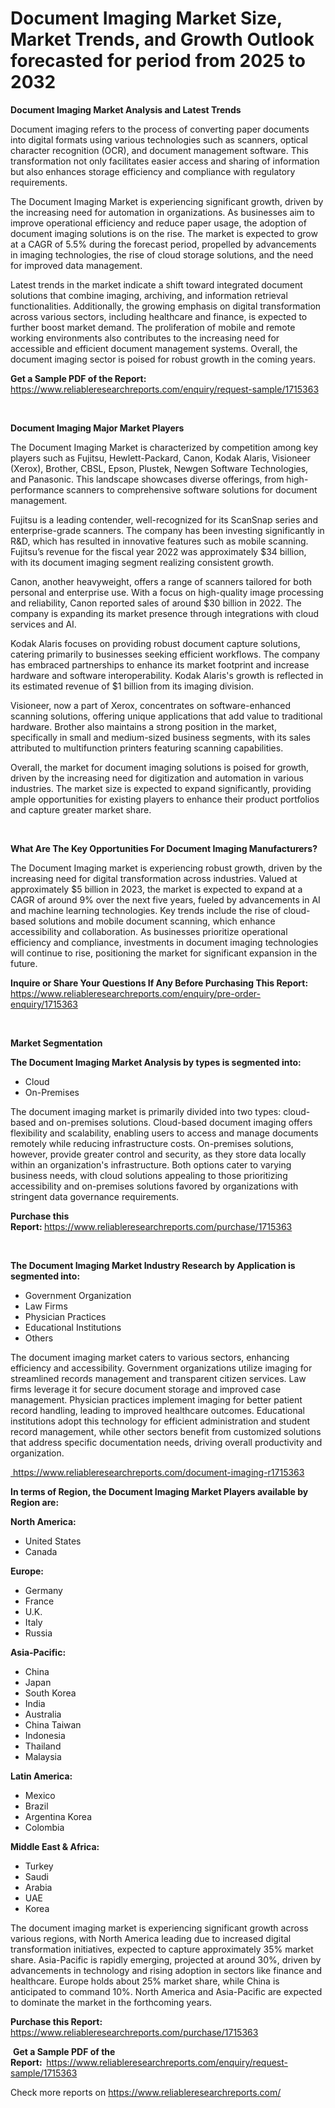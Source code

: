 <p><h1>Document Imaging Market Size, Market Trends, and Growth Outlook forecasted for period from 2025 to 2032</h1></p><p><strong>Document Imaging Market Analysis and Latest Trends</strong></p>
<p><p>Document imaging refers to the process of converting paper documents into digital formats using various technologies such as scanners, optical character recognition (OCR), and document management software. This transformation not only facilitates easier access and sharing of information but also enhances storage efficiency and compliance with regulatory requirements. </p><p>The Document Imaging Market is experiencing significant growth, driven by the increasing need for automation in organizations. As businesses aim to improve operational efficiency and reduce paper usage, the adoption of document imaging solutions is on the rise. The market is expected to grow at a CAGR of 5.5% during the forecast period, propelled by advancements in imaging technologies, the rise of cloud storage solutions, and the need for improved data management. </p><p>Latest trends in the market indicate a shift toward integrated document solutions that combine imaging, archiving, and information retrieval functionalities. Additionally, the growing emphasis on digital transformation across various sectors, including healthcare and finance, is expected to further boost market demand. The proliferation of mobile and remote working environments also contributes to the increasing need for accessible and efficient document management systems. Overall, the document imaging sector is poised for robust growth in the coming years.</p></p>
<p><strong>Get a Sample PDF of the Report:&nbsp;</strong> <a href="https://www.reliableresearchreports.com/enquiry/request-sample/1715363?utm_campaign=3105&utm_medium=2&utm_source=Github&utm_content=ia&utm_term=09032025&utm_id=document-imaging">https://www.reliableresearchreports.com/enquiry/request-sample/1715363</a></p>
<p>&nbsp;</p>
<p><strong>Document Imaging Major Market Players</strong></p>
<p><p>The Document Imaging Market is characterized by competition among key players such as Fujitsu, Hewlett-Packard, Canon, Kodak Alaris, Visioneer (Xerox), Brother, CBSL, Epson, Plustek, Newgen Software Technologies, and Panasonic. This landscape showcases diverse offerings, from high-performance scanners to comprehensive software solutions for document management.</p><p>Fujitsu is a leading contender, well-recognized for its ScanSnap series and enterprise-grade scanners. The company has been investing significantly in R&D, which has resulted in innovative features such as mobile scanning. Fujitsu’s revenue for the fiscal year 2022 was approximately $34 billion, with its document imaging segment realizing consistent growth.</p><p>Canon, another heavyweight, offers a range of scanners tailored for both personal and enterprise use. With a focus on high-quality image processing and reliability, Canon reported sales of around $30 billion in 2022. The company is expanding its market presence through integrations with cloud services and AI.</p><p>Kodak Alaris focuses on providing robust document capture solutions, catering primarily to businesses seeking efficient workflows. The company has embraced partnerships to enhance its market footprint and increase hardware and software interoperability. Kodak Alaris's growth is reflected in its estimated revenue of $1 billion from its imaging division.</p><p>Visioneer, now a part of Xerox, concentrates on software-enhanced scanning solutions, offering unique applications that add value to traditional hardware. Brother also maintains a strong position in the market, specifically in small and medium-sized business segments, with its sales attributed to multifunction printers featuring scanning capabilities.</p><p>Overall, the market for document imaging solutions is poised for growth, driven by the increasing need for digitization and automation in various industries. The market size is expected to expand significantly, providing ample opportunities for existing players to enhance their product portfolios and capture greater market share.</p></p>
<p>&nbsp;</p>
<p><strong>What Are The Key Opportunities For Document Imaging Manufacturers?</strong></p>
<p><p>The Document Imaging market is experiencing robust growth, driven by the increasing need for digital transformation across industries. Valued at approximately $5 billion in 2023, the market is expected to expand at a CAGR of around 9% over the next five years, fueled by advancements in AI and machine learning technologies. Key trends include the rise of cloud-based solutions and mobile document scanning, which enhance accessibility and collaboration. As businesses prioritize operational efficiency and compliance, investments in document imaging technologies will continue to rise, positioning the market for significant expansion in the future.</p></p>
<p><strong>Inquire or Share Your Questions If Any Before Purchasing This Report:</strong> <a href="https://www.reliableresearchreports.com/enquiry/pre-order-enquiry/1715363?utm_campaign=3105&utm_medium=2&utm_source=Github&utm_content=ia&utm_term=09032025&utm_id=document-imaging">https://www.reliableresearchreports.com/enquiry/pre-order-enquiry/1715363</a></p>
<p>&nbsp;</p>
<p><strong>Market Segmentation</strong></p>
<p><strong>The Document Imaging Market Analysis by types is segmented into:</strong></p>
<p><ul><li>Cloud</li><li>On-Premises</li></ul></p>
<p><p>The document imaging market is primarily divided into two types: cloud-based and on-premises solutions. Cloud-based document imaging offers flexibility and scalability, enabling users to access and manage documents remotely while reducing infrastructure costs. On-premises solutions, however, provide greater control and security, as they store data locally within an organization's infrastructure. Both options cater to varying business needs, with cloud solutions appealing to those prioritizing accessibility and on-premises solutions favored by organizations with stringent data governance requirements.</p></p>
<p><strong>Purchase this Report:&nbsp;</strong><a href="https://www.reliableresearchreports.com/purchase/1715363?utm_campaign=3105&utm_medium=2&utm_source=Github&utm_content=ia&utm_term=09032025&utm_id=document-imaging">https://www.reliableresearchreports.com/purchase/1715363</a></p>
<p>&nbsp;</p>
<p><strong>The Document Imaging Market Industry Research by Application is segmented into:</strong></p>
<p><ul><li>Government Organization</li><li>Law Firms</li><li>Physician Practices</li><li>Educational Institutions</li><li>Others</li></ul></p>
<p><p>The document imaging market caters to various sectors, enhancing efficiency and accessibility. Government organizations utilize imaging for streamlined records management and transparent citizen services. Law firms leverage it for secure document storage and improved case management. Physician practices implement imaging for better patient record handling, leading to improved healthcare outcomes. Educational institutions adopt this technology for efficient administration and student record management, while other sectors benefit from customized solutions that address specific documentation needs, driving overall productivity and organization.</p></p>
<p><a href="https://www.reliableresearchreports.com/document-imaging-r1715363?utm_campaign=3105&utm_medium=2&utm_source=Github&utm_content=ia&utm_term=09032025&utm_id=document-imaging">&nbsp;https://www.reliableresearchreports.com/document-imaging-r1715363</a></p>
<p><strong>In terms of Region, the Document Imaging Market Players available by Region are:</strong></p>
<p>
    <p> <strong> North America: </strong>
        <ul>
            <li>United States</li>
            <li>Canada</li>
        </ul>
        </p> 
    <p> <strong> Europe: </strong>
        <ul>
            <li>Germany</li>
            <li>France</li>
            <li>U.K.</li>
            <li>Italy</li>
            <li>Russia</li>
        </ul>
        </p> 
    <p> <strong> Asia-Pacific: </strong>
        <ul>
            <li>China</li>
            <li>Japan</li>
            <li>South Korea</li>
            <li>India</li>
            <li>Australia</li>
            <li>China Taiwan</li>
            <li>Indonesia</li>
            <li>Thailand</li>
            <li>Malaysia</li>
        </ul>
        </p> 
    <p> <strong> Latin America: </strong>
        <ul>
            <li>Mexico</li>
            <li>Brazil</li>
            <li>Argentina Korea</li>
            <li>Colombia</li>
        </ul>
        </p> 
    <p> <strong> Middle East & Africa: </strong>
        <ul>
            <li>Turkey</li>
            <li>Saudi</li>
            <li>Arabia</li>
            <li>UAE</li>
            <li>Korea</li>
        </ul>
    </p>
    </p>
<p><p>The document imaging market is experiencing significant growth across various regions, with North America leading due to increased digital transformation initiatives, expected to capture approximately 35% market share. Asia-Pacific is rapidly emerging, projected at around 30%, driven by advancements in technology and rising adoption in sectors like finance and healthcare. Europe holds about 25% market share, while China is anticipated to command 10%. North America and Asia-Pacific are expected to dominate the market in the forthcoming years.</p></p>
<p><strong>Purchase this Report: </strong><a href="https://www.reliableresearchreports.com/purchase/1715363?utm_campaign=3105&utm_medium=2&utm_source=Github&utm_content=ia&utm_term=09032025&utm_id=document-imaging">https://www.reliableresearchreports.com/purchase/1715363</a></p>
<p>&nbsp;<strong>Get a Sample PDF of the Report:&nbsp;&nbsp;</strong><a href="https://www.reliableresearchreports.com/enquiry/request-sample/1715363?utm_campaign=3105&utm_medium=2&utm_source=Github&utm_content=ia&utm_term=09032025&utm_id=document-imaging">https://www.reliableresearchreports.com/enquiry/request-sample/1715363</a></p>
<p><strong></strong></p>
<p>Check more reports on <a href="https://www.reliableresearchreports.com/?utm_campaign=3105&utm_medium=2&utm_source=Github&utm_content=ia&utm_term=09032025&utm_id=document-imaging">https://www.reliableresearchreports.com/</a></p>